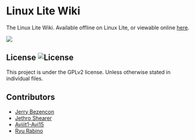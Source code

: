 Linux Lite Wiki
================
The Linux Lite Wiki. Available offline on Linux Lite, or viewable
online [here](https://wiki.linuxliteos.com/).

![](https://imgur.com/OCFzjC2.png)

## License ![License](https://img.shields.io/badge/license-GPLv2-green.svg)
This project is under the GPLv2 license. Unless otherwise stated in individual files.

## Contributors
- [Jerry Bezencon](https://github.com/linuxlite/)
- [Jethro Shearer](https://github.com/Waytonn)
- [Avijit1-Avi15](https://github.com/Avijit1-Avi15)
- [Ryu Rabino](https://github.com/ryebytescode)

